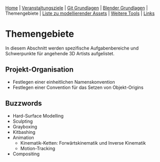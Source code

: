 [Home](../README.md)
| [Veranstaltungsziele](./veranstaltungsziele.md)
| [Git Grundlagen](./git_grundlagen.md)
| [Blender Grundlagen](./blender_grundlagen.md)
| Themengebiete
| [Liste zu modellierender Assets](./asset_liste.md)
| [Weitere Tools](./tools.md)
| [Links](./links.md)

# Themengebiete

In diesem Abschnitt werden spezifische Aufgabenbereiche und Schwerpunkte für angehende 3D Artists aufgelistet.

## Projekt-Organisation
- Festlegen einer einheitlichen Namenskonvention
- Festlegen einer Convention für das Setzen von Objekt-Origins

## Buzzwords
- Hard-Surface Modelling
- Sculpting
- Grayboxing
- Kitbashing
- Animation
    - Kinematik-Ketten: Forwärtskinematik und Inverse Kinematik
    - Motion-Tracking
- Compositing

